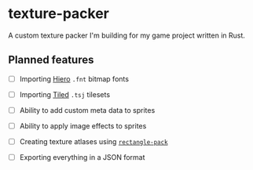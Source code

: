 # texture-packer
A custom texture packer I'm building for my game project written in Rust.

## Planned features
- [ ] Importing [Hiero](https://libgdx.com/wiki/tools/hiero) `.fnt` bitmap fonts
- [ ] Importing [Tiled](https://www.mapeditor.org/) `.tsj` tilesets
- [ ] Ability to add custom meta data to sprites
- [ ] Ability to apply image effects to sprites
- [ ] Creating texture atlases using [`rectangle-pack`](https://crates.io/crates/rectangle-pack)
- [ ] Exporting everything in a JSON format

